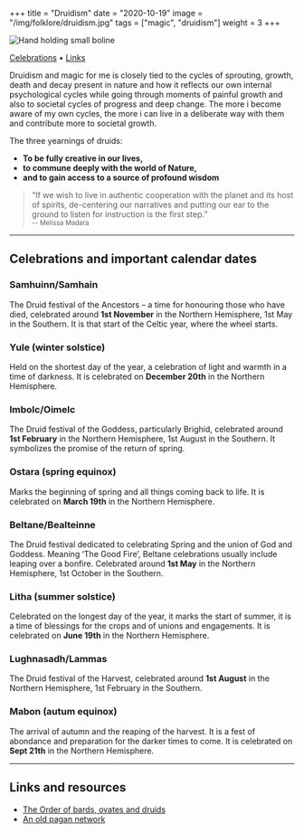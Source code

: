 +++
title = "Druidism"
date = "2020-10-19"
image = "/img/folklore/druidism.jpg"
tags = ["magic", "druidism"]
weight = 3
+++

![Hand holding small boline](/img/folklore/druidism.jpg "Hand holding small boline")

<div class="table-of-contents">

[Celebrations](#celebrations-and-important-calendar-dates) •
[Links](#links-and-resources)

</div>

Druidism and magic for me is closely tied to the cycles of sprouting, growth, death and decay present in nature and how it reflects our own internal psychological cycles while going through moments of painful growth and also to societal cycles of progress and deep change. The more i become aware of my own cycles, the more i can live in a deliberate way with them and contribute more to societal growth.

The three yearnings of druids:  
- **To be fully creative in our lives,**   
- **to commune deeply with the world of Nature,**   
- **and to gain access to a source of profound wisdom**  

> “If we wish to live in authentic cooperation with the planet and its host of spirits, de-centering our narratives and putting our ear to the ground to listen for instruction is the first step.”  
<small>-- Melissa Madara</small>

---

## Celebrations and important calendar dates

### Samhuinn/Samhain
The Druid festival of the Ancestors – a time for honouring those who have died, celebrated around **1st November** in the Northern Hemisphere, 1st May in the Southern. It is that start of the Celtic year, where the wheel starts.

### Yule (winter solstice)
Held on the shortest day of the year, a celebration of light and warmth in a time of darkness. It is celebrated on **December 20th** in the Northern Hemisphere.

### Imbolc/Oimelc
The Druid festival of the Goddess, particularly Brighid, celebrated around **1st February** in the Northern Hemisphere, 1st August in the Southern. It symbolizes the promise of the return of spring.  

### Ostara (spring equinox)
Marks the beginning of spring and all things coming back to life. It is celebrated on **March 19th** in the Northern Hemisphere.

### Beltane/Bealteinne
The Druid festival dedicated to celebrating Spring and the union of God and Goddess. Meaning ‘The Good Fire’, Beltane celebrations usually include leaping over a bonfire. Celebrated around **1st May** in the Northern Hemisphere, 1st October in the Southern.  

### Litha (summer solstice)
Celebrated on the longest day of the year, it marks the start of summer, it is a time of blessings for the crops and of unions and engagements. It is celebrated on **June 19th** in the Northern Hemisphere.

### Lughnasadh/Lammas
The Druid festival of the Harvest, celebrated around **1st August** in the Northern Hemisphere, 1st February in the Southern.  

### Mabon (autum equinox)
The arrival of autumn and the reaping of the harvest. It is a fest of abondance and preparation for the darker times to come. It is celebrated on **Sept 21th** in the Northern Hemisphere.

---

## Links and resources

- [The Order of bards, ovates and druids](https://druidry.org/)
- [An old pagan network](https://www.paganlink.org/index.shtml)
